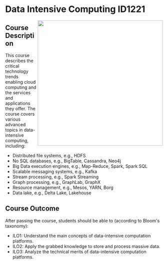 # Data Intensive Computing ID1221
<img src="https://www.tcgdigital.com/wp-content/uploads/2019/03/shutterstock_1113268736-Converted-1024x366.jpg" width="400px" align="right">

## Course Description
This course describes the critical technology trends enabling cloud computing and the services and applications they offer. The course covers various advanced topics in data-intensive computing, including:
- Distributed file systems, e.g., HDFS
- No SQL databases, e.g., BigTable, Cassandra, Neo4j
- Big Data execution engines, e.g., Map-Reduce, Spark, Spark SQL
- Scalable messaging systems, e.g., Kafka
- Stream processing, e.g., Spark Streaming
- Graph processing, e.g., GraphLab, GraphX
- Resource management, e.g., Mesos, YARN, Borg
- Data lake, e.g., Delta Lake, Lakehouse

## Course Outcome
After passing the course, students should be able to (according to Bloom's taxonomy):
- ILO1: Understand the main concepts of data-intensive computation platforms.
- ILO2: Apply the grabbed knowledge to store and process massive data.
- ILO3: Analyze the technical merits of data-intensive computation platforms.
